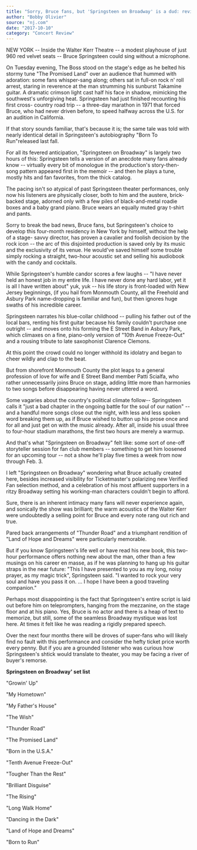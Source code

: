 ```yaml
---
title: "Sorry, Bruce fans, but 'Springsteen on Broadway' is a dud: review"
author: "Bobby Olivier"
source: "nj.com"
date: "2017-10-10"
category: "Concert Review"
---
```


NEW YORK -- Inside the Walter Kerr Theatre -- a modest playhouse of just 960 red velvet seats -- Bruce Springsteen could sing without a microphone.

On Tuesday evening, The Boss stood on the stage's edge as he belted his stormy tune "The Promised Land" over an audience that hummed with adoration: some fans whisper-sang along; others sat in full-on rock n' roll arrest, staring in reverence at the man strumming his sunburst Takamine guitar. A dramatic crimson light cast half his face in shadow, mimicking the southwest's unforgiving heat. Springsteen had just finished recounting his first cross- country road trip -- a three-day marathon in 1971 that forced Bruce, who had never driven before, to speed halfway across the U.S. for an audition in California.

If that story sounds familiar, that's because it is; the same tale was told with nearly identical detail in Springsteen's autobiography "Born To Run"released last fall.

For all its fevered anticipation, "Springsteen on Broadway" is largely two hours of this: Springsteen tells a version of an anecdote many fans already know -- virtually every bit of monologue in the production's story-then-song pattern appeared first in the memoir -- and then he plays a tune, mostly hits and fan favorites, from the thick catalog.

The pacing isn't so atypical of past Springsteen theater performances, only now his listeners are physically closer, both to him and the austere, brick- backed stage, adorned only with a few piles of black-and-metal roadie boxes and a baby grand piano. Bruce wears an equally muted gray t-shirt and pants.

Sorry to break the bad news, Bruce fans, but Springsteen's choice to develop this four-month residency in New York by himself, without the help of a stage- savvy director, has proven a cavalier and foolish decision by the rock icon -- the arc of this disjointed production is saved only by its music and the exclusivity of its venue. He would've saved himself some trouble simply rocking a straight, two-hour acoustic set and selling his audiobook with the candy and cocktails.

While Springsteen's humble candor scores a few laughs -- "I have never held an honest job in my entire life. I have never done any hard labor, yet it is all I have written about" yuk, yuk -- his life story is front-loaded with New Jersey beginnings, (if you hail from Monmouth County, all the Freehold and Asbury Park name-dropping is familiar and fun), but then ignores huge swaths of his incredible career.

Springsteen narrates his blue-collar childhood -- pulling his father out of the local bars, renting his first guitar because his family couldn't purchase one outright -- and moves onto his forming the E Street Band in Asbury Park, which climaxes on a fine, piano-only version of "10th Avenue Freeze-Out" and a rousing tribute to late saxophonist Clarence Clemons.

At this point the crowd could no longer withhold its idolatry and began to cheer wildly and clap to the beat.

But from shorefront Monmouth County the plot leaps to a general profession of love for wife and E Street Band member Patti Scialfa, who rather unnecessarily joins Bruce on stage, adding little more than harmonies to two songs before disappearing having never uttered a word.

Some vagaries about the country's political climate follow-- Springsteen calls it "just a bad chapter in the ongoing battle for the soul of our nation" -- and a handful more songs close out the night, with less and less spoken word breaking them up, as if Bruce wished to button up his prose once and for all and just get on with the music already. After all, inside his usual three to four-hour stadium marathons, the first two hours are merely a warmup.

And that's what "Springsteen on Broadway" felt like: some sort of one-off storyteller session for fan club members -- something to get him loosened for an upcoming tour -- not a show he'll play five times a week from now through Feb. 3.

I left "Springsteen on Broadway" wondering what Bruce actually created here, besides increased visibility for Ticketmaster's polarizing new Verified Fan selection method, and a celebration of his most affluent supporters in a ritzy Broadway setting his working-man characters couldn't begin to afford.

Sure, there is an inherent intimacy many fans will never experience again, and sonically the show was brilliant; the warm acoustics of the Walter Kerr were undoubtedly a selling point for Bruce and every note rang out rich and true.

Pared back arrangements of "Thunder Road" and a triumphant rendition of "Land of Hope and Dreams" were particularly memorable.

But if you know Springsteen's life well or have read his new book, this two- hour performance offers nothing new about the man, other than a few musings on his career en masse, as if he was planning to hang up his guitar straps in the near future: "This I have presented to you as my long, noisy prayer, as my magic trick", Springsteen said. "I wanted to rock your very soul and have you pass it on. ... I hope I have been a good traveling companion."

Perhaps most disappointing is the fact that Springsteen's entire script is laid out before him on teleprompters, hanging from the mezzanine, on the stage floor and at his piano. Yes, Bruce is no actor and there is a heap of text to memorize, but still, some of the seamless Broadway mystique was lost here. At times it felt like he was reading a rigidly prepared speech.

Over the next four months there will be droves of super-fans who will likely find no fault with this performance and consider the hefty ticket price worth every penny. But if you are a grounded listener who was curious how Springsteen's shtick would translate to theater, you may be facing a river of buyer's remorse.

**Springsteen on Broadway' set list**

"Growin' Up"

"My Hometown"

"My Father's House"

"The Wish"

"Thunder Road"

"The Promised Land"

"Born in the U.S.A."

"Tenth Avenue Freeze-Out"

"Tougher Than the Rest"

"Brilliant Disguise"

"The Rising"

"Long Walk Home"

"Dancing in the Dark"

"Land of Hope and Dreams"

"Born to Run"